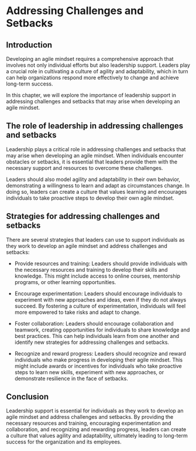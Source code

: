 Addressing Challenges and Setbacks
=================================================================

Introduction
------------

Developing an agile mindset requires a comprehensive approach that involves not only individual efforts but also leadership support. Leaders play a crucial role in cultivating a culture of agility and adaptability, which in turn can help organizations respond more effectively to change and achieve long-term success.

In this chapter, we will explore the importance of leadership support in addressing challenges and setbacks that may arise when developing an agile mindset.

The role of leadership in addressing challenges and setbacks
------------------------------------------------------------

Leadership plays a critical role in addressing challenges and setbacks that may arise when developing an agile mindset. When individuals encounter obstacles or setbacks, it is essential that leaders provide them with the necessary support and resources to overcome these challenges.

Leaders should also model agility and adaptability in their own behavior, demonstrating a willingness to learn and adapt as circumstances change. In doing so, leaders can create a culture that values learning and encourages individuals to take proactive steps to develop their own agile mindset.

Strategies for addressing challenges and setbacks
-------------------------------------------------

There are several strategies that leaders can use to support individuals as they work to develop an agile mindset and address challenges and setbacks:

* Provide resources and training: Leaders should provide individuals with the necessary resources and training to develop their skills and knowledge. This might include access to online courses, mentorship programs, or other learning opportunities.

* Encourage experimentation: Leaders should encourage individuals to experiment with new approaches and ideas, even if they do not always succeed. By fostering a culture of experimentation, individuals will feel more empowered to take risks and adapt to change.

* Foster collaboration: Leaders should encourage collaboration and teamwork, creating opportunities for individuals to share knowledge and best practices. This can help individuals learn from one another and identify new strategies for addressing challenges and setbacks.

* Recognize and reward progress: Leaders should recognize and reward individuals who make progress in developing their agile mindset. This might include awards or incentives for individuals who take proactive steps to learn new skills, experiment with new approaches, or demonstrate resilience in the face of setbacks.

Conclusion
----------

Leadership support is essential for individuals as they work to develop an agile mindset and address challenges and setbacks. By providing the necessary resources and training, encouraging experimentation and collaboration, and recognizing and rewarding progress, leaders can create a culture that values agility and adaptability, ultimately leading to long-term success for the organization and its employees.
